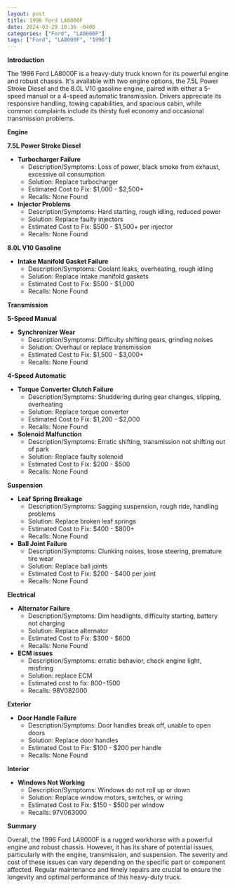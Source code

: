 ```yaml
---
layout: post
title: 1996 Ford LA8000F
date: 2024-03-29 10:36 -0400
categories: ["Ford", "LA8000F"]
tags: ["Ford", "LA8000F", "1996"]
---
```

**Introduction**

The 1996 Ford LA8000F is a heavy-duty truck known for its powerful engine and robust chassis. It's available with two engine options, the 7.5L Power Stroke Diesel and the 8.0L V10 gasoline engine, paired with either a 5-speed manual or a 4-speed automatic transmission. Drivers appreciate its responsive handling, towing capabilities, and spacious cabin, while common complaints include its thirsty fuel economy and occasional transmission problems.

**Engine**

**7.5L Power Stroke Diesel**

* **Turbocharger Failure**
    * Description/Symptoms: Loss of power, black smoke from exhaust, excessive oil consumption
    * Solution: Replace turbocharger
    * Estimated Cost to Fix: $1,000 - $2,500+
    * Recalls: None Found
* **Injector Problems**
    * Description/Symptoms: Hard starting, rough idling, reduced power
    * Solution: Replace faulty injectors
    * Estimated Cost to Fix: $500 - $1,500+ per injector
    * Recalls: None Found

**8.0L V10 Gasoline**

* **Intake Manifold Gasket Failure**
    * Description/Symptoms: Coolant leaks, overheating, rough idling
    * Solution: Replace intake manifold gaskets
    * Estimated Cost to Fix: $500 - $1,000
    * Recalls: None Found

**Transmission**

**5-Speed Manual**

* **Synchronizer Wear**
    * Description/Symptoms: Difficulty shifting gears, grinding noises
    * Solution: Overhaul or replace transmission
    * Estimated Cost to Fix: $1,500 - $3,000+
    * Recalls: None Found

**4-Speed Automatic**

* **Torque Converter Clutch Failure**
    * Description/Symptoms: Shuddering during gear changes, slipping, overheating
    * Solution: Replace torque converter
    * Estimated Cost to Fix: $1,200 - $2,000
    * Recalls: None Found
* **Solenoid Malfunction**
    * Description/Symptoms: Erratic shifting, transmission not shifting out of park
    * Solution: Replace faulty solenoid
    * Estimated Cost to Fix: $200 - $500
    * Recalls: None Found

**Suspension**

* **Leaf Spring Breakage**
    * Description/Symptoms: Sagging suspension, rough ride, handling problems
    * Solution: Replace broken leaf springs
    * Estimated Cost to Fix: $400 - $800+
    * Recalls: None Found
* **Ball Joint Failure**
    * Description/Symptoms: Clunking noises, loose steering, premature tire wear
    * Solution: Replace ball joints
    * Estimated Cost to Fix: $200 - $400 per joint
    * Recalls: None Found

**Electrical**

* **Alternator Failure**
    * Description/Symptoms: Dim headlights, difficulty starting, battery not charging
    * Solution: Replace alternator
    * Estimated Cost to Fix: $300 - $600
    * Recalls: None Found
* **ECM issues**
    * Description/Symptoms: erratic behavior, check engine light, misfiring 
    * Solution: replace ECM 
    * Estimated cost to fix: $800-$1500
    * Recalls: 98V082000

**Exterior**

* **Door Handle Failure**
    * Description/Symptoms: Door handles break off, unable to open doors
    * Solution: Replace door handles
    * Estimated Cost to Fix: $100 - $200 per handle
    * Recalls: None Found

**Interior**

* **Windows Not Working**
    * Description/Symptoms: Windows do not roll up or down
    * Solution: Replace window motors, switches, or wiring
    * Estimated Cost to Fix: $150 - $500 per window
    * Recalls: 97V063000

**Summary**

Overall, the 1996 Ford LA8000F is a rugged workhorse with a powerful engine and robust chassis. However, it has its share of potential issues, particularly with the engine, transmission, and suspension. The severity and cost of these issues can vary depending on the specific part or component affected. Regular maintenance and timely repairs are crucial to ensure the longevity and optimal performance of this heavy-duty truck.

